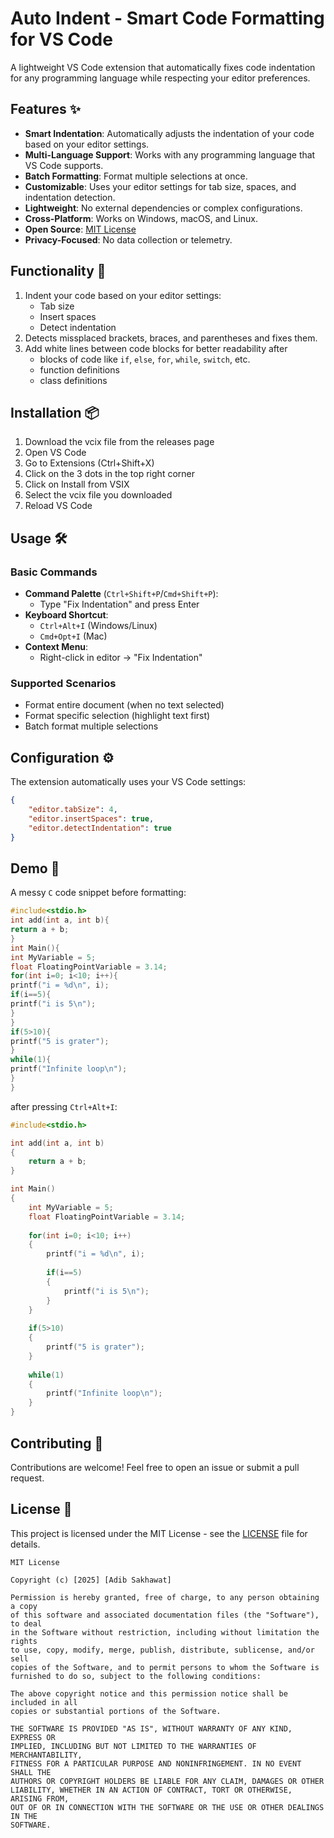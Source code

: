 # Auto Indent - Smart Code Formatting for VS Code

A lightweight VS Code extension that automatically fixes code indentation for any programming language while respecting your editor preferences.

## Features ✨

- **Smart Indentation**: Automatically adjusts the indentation of your code based on your editor settings.
- **Multi-Language Support**: Works with any programming language that VS Code supports.
- **Batch Formatting**: Format multiple selections at once.
- **Customizable**: Uses your editor settings for tab size, spaces, and indentation detection.
- **Lightweight**: No external dependencies or complex configurations.
- **Cross-Platform**: Works on Windows, macOS, and Linux.
- **Open Source**: [MIT License](LICENSE)
- **Privacy-Focused**: No data collection or telemetry.

## Functionality 🚀

1. Indent your code based on your editor settings:
   - Tab size
   - Insert spaces
   - Detect indentation
2. Detects missplaced brackets, braces, and parentheses and fixes them.
3. Add white lines between code blocks for better readability after
   - blocks of code like `if`, `else`, `for`, `while`, `switch`, etc.
   - function definitions
   - class definitions

## Installation 📦

1. Download the vcix file from the releases page
2. Open VS Code
3. Go to Extensions (Ctrl+Shift+X)
4. Click on the 3 dots in the top right corner
5. Click on Install from VSIX
6. Select the vcix file you downloaded
7. Reload VS Code


## Usage 🛠️

### Basic Commands
- **Command Palette** (`Ctrl+Shift+P`/`Cmd+Shift+P`):
  - Type "Fix Indentation" and press Enter
- **Keyboard Shortcut**:
  - `Ctrl+Alt+I` (Windows/Linux)
  - `Cmd+Opt+I` (Mac)
- **Context Menu**:
  - Right-click in editor → "Fix Indentation"

### Supported Scenarios
- Format entire document (when no text selected)
- Format specific selection (highlight text first)
- Batch format multiple selections

## Configuration ⚙️

The extension automatically uses your VS Code settings:
```json
{
    "editor.tabSize": 4,
    "editor.insertSpaces": true,
    "editor.detectIndentation": true
}
```

## Demo 🎥

A messy `C` code snippet before formatting:
```c
#include<stdio.h>
int add(int a, int b){
return a + b;
}
int Main(){
int MyVariable = 5;
float FloatingPointVariable = 3.14;
for(int i=0; i<10; i++){
printf("i = %d\n", i); 
if(i==5){ 
printf("i is 5\n");
}
}
if(5>10){
printf("5 is grater");
}
while(1){
printf("Infinite loop\n");
}
}
```

after pressing `Ctrl+Alt+I`:
```c
#include<stdio.h>

int add(int a, int b)
{
    return a + b;
}

int Main()
{
    int MyVariable = 5;
    float FloatingPointVariable = 3.14;
    
    for(int i=0; i<10; i++)
    {
        printf("i = %d\n", i); 
        
        if(i==5)
        {
            printf("i is 5\n");
        }
    }
    
    if(5>10)
    {
        printf("5 is grater");
    }
    
    while(1)
    {
        printf("Infinite loop\n");
    }
}
```

## Contributing 🤝

Contributions are welcome! Feel free to open an issue or submit a pull request.


## License 📝

This project is licensed under the MIT License - see the [LICENSE](LICENSE) file for details.
```
MIT License

Copyright (c) [2025] [Adib Sakhawat]

Permission is hereby granted, free of charge, to any person obtaining a copy
of this software and associated documentation files (the "Software"), to deal
in the Software without restriction, including without limitation the rights
to use, copy, modify, merge, publish, distribute, sublicense, and/or sell
copies of the Software, and to permit persons to whom the Software is
furnished to do so, subject to the following conditions:

The above copyright notice and this permission notice shall be included in all
copies or substantial portions of the Software.

THE SOFTWARE IS PROVIDED "AS IS", WITHOUT WARRANTY OF ANY KIND, EXPRESS OR
IMPLIED, INCLUDING BUT NOT LIMITED TO THE WARRANTIES OF MERCHANTABILITY,
FITNESS FOR A PARTICULAR PURPOSE AND NONINFRINGEMENT. IN NO EVENT SHALL THE
AUTHORS OR COPYRIGHT HOLDERS BE LIABLE FOR ANY CLAIM, DAMAGES OR OTHER
LIABILITY, WHETHER IN AN ACTION OF CONTRACT, TORT OR OTHERWISE, ARISING FROM,
OUT OF OR IN CONNECTION WITH THE SOFTWARE OR THE USE OR OTHER DEALINGS IN THE
SOFTWARE.
```
